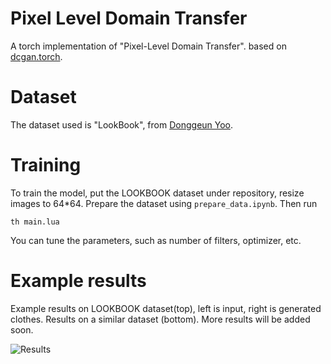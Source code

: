 # Pixel Level Domain Transfer
A torch implementation of "Pixel-Level Domain Transfer". based on [dcgan.torch](https://github.com/soumith/dcgan.torch). 



# Dataset
The dataset used is "LookBook", from [Donggeun Yoo](https://dgyoo.github.io). 


# Training

To train the model, put the LOOKBOOK dataset under repository, resize images to 64*64. Prepare the dataset using `prepare_data.ipynb`.
Then run 
```
th main.lua
```

You can tune the parameters, such as number of filters, optimizer, etc.

# Example results

Example results on LOOKBOOK dataset(top), left is input, right is generated clothes. Results on a similar dataset (bottom). 
More results will be added soon.

![Results](https://github.com/fxia22/pldtgan/blob/master/gan.jpg)
